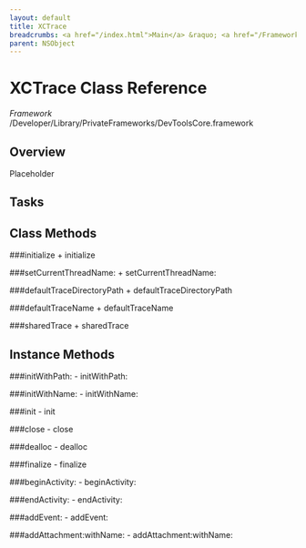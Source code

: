 ```yaml
---
layout: default
title: XCTrace
breadcrumbs: <a href="/index.html">Main</a> &raquo; <a href="/Frameworks.html">Framework</a> &raquo; <a href="/Frameworks/DevToolsCore.html">DevToolsCore</a> &raquo; XCTrace
parent: NSObject 
---
```

# XCTrace Class Reference

*Framework* /Developer/Library/PrivateFrameworks/DevToolsCore.framework

## Overview

Placeholder

## Tasks

## Class Methods

<a name="+initialize"></a>
###initialize
    + initialize

<a name="+setCurrentThreadName:"></a>
###setCurrentThreadName:
    + setCurrentThreadName:

<a name="+defaultTraceDirectoryPath"></a>
###defaultTraceDirectoryPath
    + defaultTraceDirectoryPath

<a name="+defaultTraceName"></a>
###defaultTraceName
    + defaultTraceName

<a name="+sharedTrace"></a>
###sharedTrace
    + sharedTrace

## Instance Methods

<a name="-initWithPath:"></a>
###initWithPath:
    - initWithPath:

<a name="-initWithName:"></a>
###initWithName:
    - initWithName:

<a name="-init"></a>
###init
    - init

<a name="-close"></a>
###close
    - close

<a name="-dealloc"></a>
###dealloc
    - dealloc

<a name="-finalize"></a>
###finalize
    - finalize

<a name="-beginActivity:"></a>
###beginActivity:
    - beginActivity:

<a name="-endActivity:"></a>
###endActivity:
    - endActivity:

<a name="-addEvent:"></a>
###addEvent:
    - addEvent:

<a name="-addAttachment:withName:"></a>
###addAttachment:withName:
    - addAttachment:withName:

